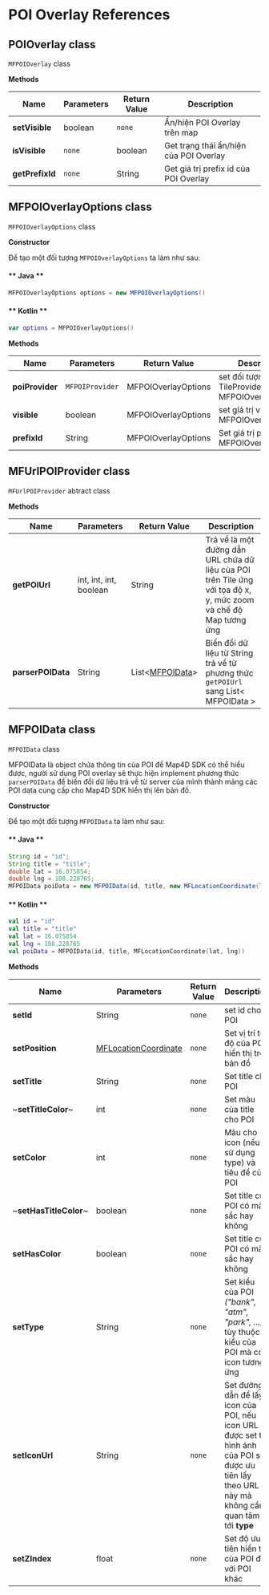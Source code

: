 # POI Overlay References

## POIOverlay class

`MFPOIOverlay` class

**Methods**

| Name           | Parameters                              | Return Value | Description                                                                            |
|----------------|-----------------------------------------|--------------|----------------------------------------------------------------------------------------|
| **setVisible** | boolean                                 | `none`       | Ẩn/hiện POI Overlay trên map                                                           |
| **isVisible**  | `none`                                  | boolean      | Get trạng thái ẩn/hiện của POI Overlay                                                 |
| **getPrefixId**| `none`                                  | String       | Get giá trị prefix id của POI Overlay                                                  |

## MFPOIOverlayOptions class

`MFPOIOverlayOptions` class

**Constructor**

Để tạo một đối tượng `MFPOIOverlayOptions` ta làm như sau:

<!-- tabs:start -->
#### ** Java **

```java
MFPOIOverlayOptions options = new MFPOIOverlayOptions()
```

#### ** Kotlin **

```kotlin
var options = MFPOIOverlayOptions()
```
<!-- tabs:end -->

**Methods**

| Name           | Parameters                              | Return Value | Description                                                                            |
|----------------|-----------------------------------------|--------------|----------------------------------------------------------------------------------------|
| **poiProvider**| `MFPOIProvider`                           | MFPOIOverlayOptions| set đối tượng TileProvider cho MFPOIOverlayOptions                               |
| **visible**    | boolean                                 | MFPOIOverlayOptions| set giá trị visible cho MFPOIOverlayOptions                                      |
| **prefixId**   | String                                  | MFPOIOverlayOptions| Set giá trị prefixId cho MFPOIOverlayOptions                                     |


## MFUrlPOIProvider class

`MFUrlPOIProvider` abtract class

**Methods**

| Name           | Parameters                              | Return Value | Description                                                                            |
|----------------|-----------------------------------------|--------------|----------------------------------------------------------------------------------------|
| **getPOIUrl** | int, int, int, boolean                   | String       | Trả về là một đường dẫn URL chứa dữ liệu của POI trên Tile ứng với tọa độ x, y, mức zoom và chế độ Map tương ứng|
| **parserPOIData**| String                                |List<[MFPOIData](/reference/poi-overlay?id=mfpoidata-class)>| Biến đổi dữ liệu từ String trả về từ phương thức `getPOIUrl` sang List< MFPOIData >     |

## MFPOIData class

`MFPOIData` class

MFPOIData là object chứa thông tin của POI để Map4D SDK có thể hiểu được, người sử dụng POI overlay sẽ thực hiện implement phương thức `parserPOIData` để biến đổi dữ liệu trả về từ server của
mình thành mảng các POI data cung cấp cho Map4D SDK hiển thị lên bản đồ.

**Constructor**

Để tạo một đối tượng `MFPOIData` ta làm như sau:

<!-- tabs:start -->
#### ** Java **

```java
String id = "id";
String title = "title";
double lat = 16.075854;
double lng = 108.228765;
MFPOIData poiData = new MFPOIData(id, title, new MFLocationCoordinate(lat, lng));
```

#### ** Kotlin **

```kotlin
val id = "id"
val title = "title"
val lat = 16.075854
val lng = 108.228765
val poiData = MFPOIData(id, title, MFLocationCoordinate(lat, lng))
```
<!-- tabs:end -->

**Methods**

| Name           | Parameters                              | Return Value | Description                                                                            |
|----------------|-----------------------------------------|--------------|----------------------------------------------------------------------------------------|
| **setId**      | String                                  | `none` | set id cho POI                                                                               |
| **setPosition**| [MFLocationCoordinate](/reference/coordinates?id=mflocationcoordinate) | `none`| Set vị trí tọa độ của POI hiển thị trên bản đồ                 |
| **setTitle**   | String                                  | `none`| Set title cho POI                                                                             |
| ~**setTitleColor**~   | int                              | `none`| Set màu của title cho POI                                                                     |
| **setColor**   | int                                     | `none`| Màu cho icon (nếu sử dụng type) và tiêu đề của POI                                            |
| ~**setHasTitleColor**~   | boolean                       | `none`| Set title của POI có màu sắc hay không                                                        |
| **setHasColor**| boolean                                 | `none`| Set title của POI có màu sắc hay không                                                        |
| **setType**    | String                                  | `none`| Set kiểu của POI *("bank", "atm", "park", ...)*, tùy thuộc kiểu của POI mà có icon tương ứng  |
| **setIconUrl** | String                                  | `none`| Set đường dẫn để lấy icon của POI, nếu icon URL được set thì hình ảnh của POI sẽ được ưu tiên lấy theo URL này mà không cần quan tâm tới **type** |
| **setZIndex**  | float                                   | `none`| Set độ ưu tiên hiển thị của POI đối với POI khác                                              |
